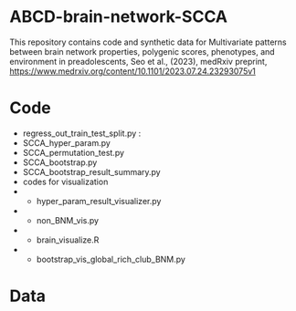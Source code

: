 # ABCD-brain-network-SCCA
This repository contains code and synthetic data for Multivariate patterns between brain network properties, polygenic scores, phenotypes, and environment in preadolescents, Seo et al., (2023), medRxiv preprint, https://www.medrxiv.org/content/10.1101/2023.07.24.23293075v1

# Code
+ regress_out_train_test_split.py : 
+ SCCA_hyper_param.py
+ SCCA_permutation_test.py
+ SCCA_bootstrap.py
+ SCCA_bootstrap_result_summary.py
+ codes for visualization
+ + hyper_param_result_visualizer.py
+ + non_BNM_vis.py
+ + brain_visualize.R
+ + bootstrap_vis_global_rich_club_BNM.py

# Data
